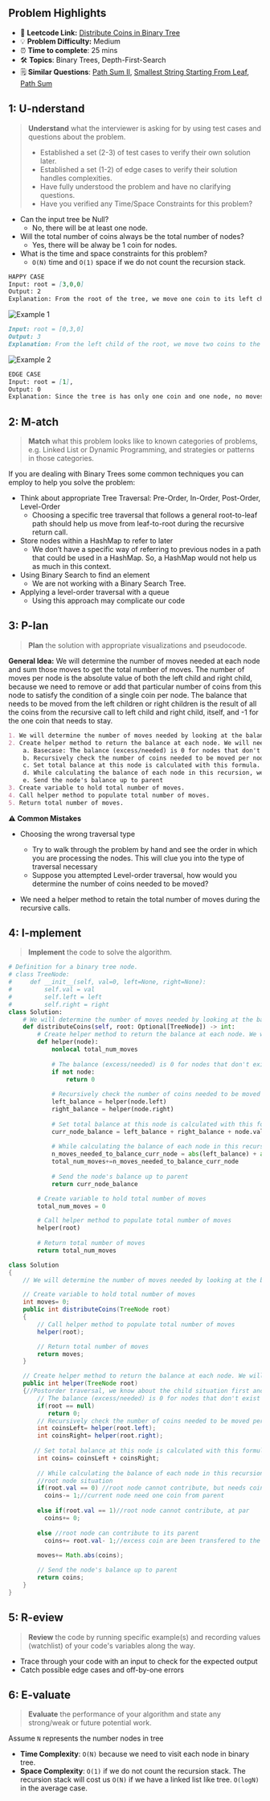 ## Problem Highlights

* 🔗 **Leetcode Link:** [Distribute Coins in Binary Tree](https://leetcode.com/problems/distribute-coins-in-binary-tree/) 
* 💡 **Problem Difficulty:** Medium
* ⏰ **Time to complete**: 25 mins
* 🛠️ **Topics**: Binary Trees, Depth-First-Search
* 🗒️ **Similar Questions**: [Path Sum II](https://leetcode.com/problems/convert-sorted-list-to-binary-search-tree/), [Smallest String Starting From Leaf](https://leetcode.com/problems/smallest-string-starting-from-leaf/), [Path Sum](https://leetcode.com/problems/path-sum/) 
    
## 1: U-nderstand
 
> **Understand** what the interviewer is asking for by using test cases and questions about the problem.
> 
> - Established a set (2-3) of test cases to verify their own solution later.
> - Established a set (1-2) of edge cases to verify their solution handles complexities.
> - Have fully understood the problem and have no clarifying questions.
> - Have you verified any Time/Space Constraints for this problem?

- Can the input tree be Null?
  - No, there will be at least one node. 
- Will the total number of coins always be the total number of nodes?
    - Yes, there will be alway be 1 coin for nodes.
- What is the time and space constraints for this problem?
    - `O(N)` time and `O(1)` space if we do not count the recursion stack.

```markdown
HAPPY CASE
Input: root = [3,0,0]
Output: 2
Explanation: From the root of the tree, we move one coin to its left child, and one coin to its right child.
```

![Example 1 ](https://assets.leetcode.com/uploads/2019/01/18/tree1.png)

```markdown
Input: root = [0,3,0]
Output: 3
Explanation: From the left child of the root, we move two coins to the root [taking two moves]. Then, we move one coin from the root of the tree to the right child.
```

![Example 2 ](https://assets.leetcode.com/uploads/2019/01/18/tree2.png)

```markdown
EDGE CASE 
Input: root = [1], 
Output: 0
Explanation: Since the tree is has only one coin and one node, no moves are made.
```   
    
## 2: M-atch

> **Match** what this problem looks like to known categories of problems, e.g. Linked List or Dynamic Programming, and strategies or patterns in those categories.

If you are dealing with Binary Trees some common techniques you can employ to help you solve the problem:

- Think about appropriate Tree Traversal: Pre-Order, In-Order, Post-Order, Level-Order
    - Choosing a specific tree traversal that follows a general root-to-leaf path should help us move from leaf-to-root during the recursive return call.
- Store nodes within a HashMap to refer to later
    - We don’t have a specific way of referring to previous nodes in a path that could be used in a HashMap. So, a HashMap would not help us as much in this context.
- Using Binary Search to find an element
    - We are not working with a Binary Search Tree. 
- Applying a level-order traversal with a queue
    - Using this approach may complicate our code

## 3: P-lan

> **Plan** the solution with appropriate visualizations and pseudocode.

**General Idea:** We will determine the number of moves needed at each node and sum those moves to get the total number of moves. The number of moves per node is the absolute value of both the left child and right child, because we need to remove or add that particular number of coins from this node to satisfy the condition of a single coin per node. The balance that needs to be moved from the left children or right children is the result of all the coins from the recursive call to left child and right child, itself, and  -1 for the one coin that needs to stay. 

```markdown
1. We will determine the number of moves needed by looking at the balance of coins at each node that needs to be moved. 
2. Create helper method to return the balance at each node. We will need to move this balance, hence we will record the balance move through this node.
    a. Basecase: The balance (excess/needed) is 0 for nodes that don't exist.
    b. Recursively check the number of coins needed to be moved per node starting from the leaves of tree as we need this for each node's total balance
    c. Set total balance at this node is calculated with this formula. All the coins from left child, right child, itself, and the one coin it needs.
    d. While calculating the balance of each node in this recursion, we will calculate the number of moves needed to make this balance from left and right child
    e. Send the node's balance up to parent
3. Create variable to hold total number of moves.
4. Call helper method to populate total number of moves.
5. Return total number of moves.
```

**⚠️ Common Mistakes**
- Choosing the wrong traversal type
    - Try to walk through the problem by hand and see the order in which you are processing the nodes. This will clue you into the type of traversal necessary
    - Suppose you attempted Level-order traversal, how would you determine the number of coins needed to be moved? 

- We need a helper method to retain the total number of moves during the recursive calls.

## 4: I-mplement

> **Implement** the code to solve the algorithm.

```python
# Definition for a binary tree node.
# class TreeNode:
#     def __init__(self, val=0, left=None, right=None):
#         self.val = val
#         self.left = left
#         self.right = right
class Solution:
    # We will determine the number of moves needed by looking at the balance of coins at each node that needs to be moved. 
    def distributeCoins(self, root: Optional[TreeNode]) -> int:
        # Create helper method to return the balance at each node. We will need to move this balance, hence we will record the balance move through this node.
        def helper(node):
            nonlocal total_num_moves
            
            # The balance (excess/needed) is 0 for nodes that don't exist
            if not node:
                return 0
            
            # Recursively check the number of coins needed to be moved per node starting from the leaves of tree as we need this for each node's total balance
            left_balance = helper(node.left)
            right_balance = helper(node.right)
            
            # Set total balance at this node is calculated with this formula. All the coins from left child, right child, itself, and the one coin it needs.
            curr_node_balance = left_balance + right_balance + node.val - 1
            
            # While calculating the balance of each node in this recursion, we will calculate the number of moves needed to make this balance from left and right child
            n_moves_needed_to_balance_curr_node = abs(left_balance) + abs(right_balance) 
            total_num_moves+=n_moves_needed_to_balance_curr_node
            
            # Send the node's balance up to parent
            return curr_node_balance

        # Create variable to hold total number of moves
        total_num_moves = 0

        # Call helper method to populate total number of moves
        helper(root)
        
        # Return total number of moves
        return total_num_moves
```
```java
class Solution
{
    // We will determine the number of moves needed by looking at the balance of coins at each node that needs to be moved.

    // Create variable to hold total number of moves 
    int moves= 0;
    public int distributeCoins(TreeNode root)
    {
        // Call helper method to populate total number of moves
        helper(root);

        // Return total number of moves
        return moves;
    }

    // Create helper method to return the balance at each node. We will need to move this balance, hence we will record the balance move through this node.
    public int helper(TreeNode root)
    {//Postorder traversal, we know about the child situation first and then the parent 
        // The balance (excess/needed) is 0 for nodes that don't exist
        if(root == null)
           return 0;
        // Recursively check the number of coins needed to be moved per node starting from the leaves of tree as we need this for each node's total balance
        int coinsLeft= helper(root.left);
	    int coinsRight= helper(root.right);
       
       // Set total balance at this node is calculated with this formula. All the coins from left child, right child, itself, and the one coin it needs.
        int coins= coinsLeft + coinsRight;
        
        // While calculating the balance of each node in this recursion, we will calculate the number of moves needed to make this balance from left and right child
        //root node situation 
        if(root.val == 0) //root node cannot contribute, but needs coin from its parent 
          coins-= 1;//current node need one coin from parent
      
        else if(root.val == 1)//root node cannot contribute, at par
          coins+= 0;
      
        else //root node can contribute to its parent
          coins+= root.val- 1;//excess coin are been transfered to the parent 
    
        moves+= Math.abs(coins);

        // Send the node's balance up to parent
        return coins;
    }
}
```

## 5: R-eview

> **Review** the code by running specific example(s) and recording values (watchlist) of your code's variables along the way.

- Trace through your code with an input to check for the expected output
- Catch possible edge cases and off-by-one errors

## 6: E-valuate

> **Evaluate** the performance of your algorithm and state any strong/weak or future potential work.

Assume `N` represents the number nodes in tree
    
* **Time Complexity**: `O(N)` because we need to visit each node in binary tree.
* **Space Complexity**: `O(1)` if we do not count the recursion stack. The recursion stack will cost us `O(N)` if we have a linked list like tree. `O(logN)` in the average case.
  